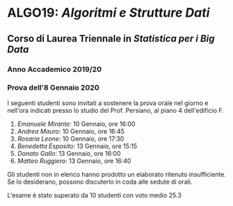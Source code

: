 # ALGO19: *Algoritmi e Strutture Dati* #
## Corso di Laurea Triennale in *Statistica per i Big Data* ##
### Anno Accademico 2019/20 ###
### Prova dell'8 Gennaio 2020 ###



I seguenti studenti sono invitati a sostenere la prova orale
nel giorno e nell'ora indicati presso lo studio del Prof. Persiano, 
al piano 4 dell'edificio F.

1. *Emanuele Mirante*: 10 Gennaio, ore 16:00
2. *Andrea Mauro*: 10 Gennaio, ore 16:45
3. *Rosaria Leone*: 10 Gennaio, ore 17:30
4. *Benedetta Esposito*: 13 Gennaio, ore 15:15
5. *Donato Gallo*: 13 Gennaio, ore 16:00
6. *Matteo Ruggiero*: 13 Gennaio, ore 16:40

Gli studenti non in elenco hanno prodotto un elaborato ritenuto
insufficiente. Se lo desiderano, possono discuterlo in coda alle sedute
di orali.

L'esame &egrave; stato superato da 10 studenti con voto medio 25.3
